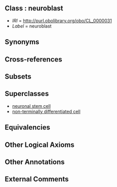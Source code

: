 
## Class : neuroblast

 * *IRI* = http://purl.obolibrary.org/obo/CL_0000031
 * *Label* = neuroblast

## Synonyms


## Cross-references


## Subsets


## Superclasses

 * [neuronal stem cell](../../CL/47/CL_0000047.md)
 * [non-terminally differentiated cell](../../CL/55/CL_0000055.md)

## Equivalencies


## Other Logical Axioms


## Other Annotations


## External Comments

